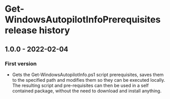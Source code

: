 # Get-WindowsAutopilotInfoPrerequisites release history

## 1.0.0 - 2022-02-04

### First version

* Gets the Get-WindowsAutopilotInfo.ps1 script prerequisites, saves them to the specified path and modifies them so they can be executed locally. The resulting script and pre-requisites can then be used in a self contained package, without the need to download and install anything.

